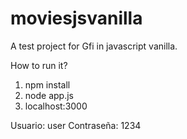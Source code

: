 # moviesjsvanilla
A test project for Gfi in javascript vanilla.

How to run it?

1. npm install
2. node app.js
3. localhost:3000

Usuario: user
Contraseña: 1234

